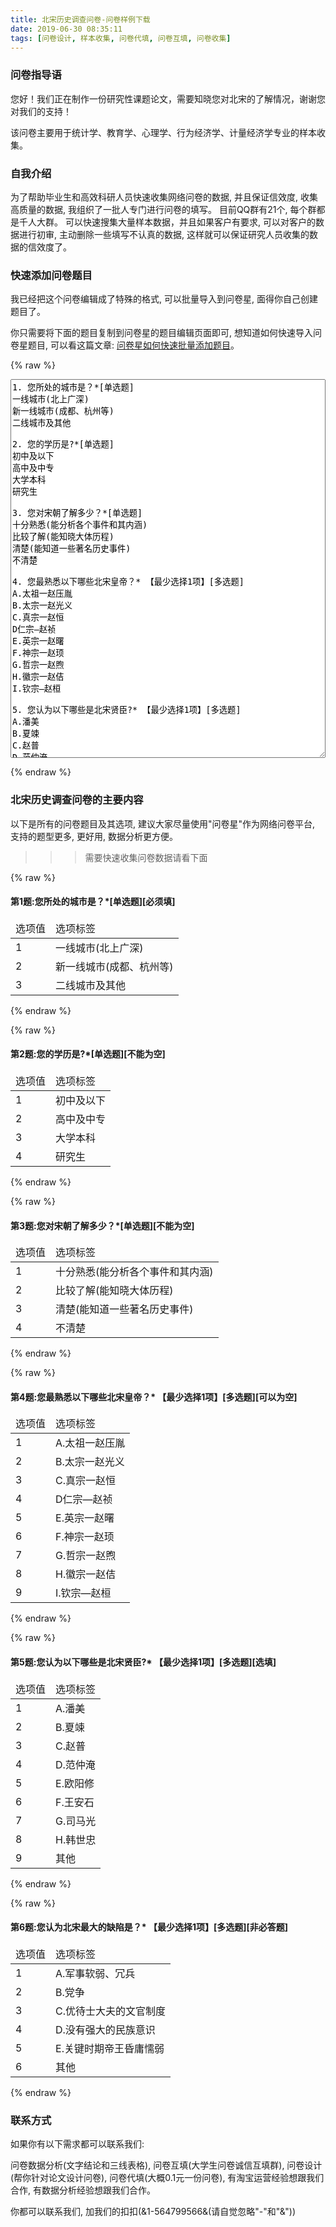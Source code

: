```yaml
---
title: 北宋历史调查问卷-问卷样例下载
date: 2019-06-30 08:35:11
tags: [问卷设计, 样本收集, 问卷代填, 问卷互填, 问卷收集]
---
```


### 问卷指导语

您好！我们正在制作一份研究性课题论文，需要知晓您对北宋的了解情况，谢谢您对我们的支持！

该问卷主要用于统计学、教育学、心理学、行为经济学、计量经济学专业的样本收集。

<!-- more -->


### 自我介绍

为了帮助毕业生和高效科研人员快速收集网络问卷的数据, 并且保证信效度, 收集高质量的数据, 我组织了一批人专门进行问卷的填写。
目前QQ群有21个, 每个群都是千人大群。 可以快速搜集大量样本数据，并且如果客户有要求, 可以对客户的数据进行初审, 
主动删除一些填写不认真的数据, 这样就可以保证研究人员收集的数据的信效度了。



### 快速添加问卷题目

我已经把这个问卷编辑成了特殊的格式, 可以批量导入到问卷星, 面得你自己创建题目了。

你只需要将下面的题目复制到问卷星的题目编辑页面即可, 想知道如何快速导入问卷星题目, 可以看这篇文章: [问卷星如何快速批量添加题目](https://mlln.cn/2019/06/01/%E9%97%AE%E5%8D%B7%E6%98%9F%E5%A6%82%E4%BD%95%E5%BF%AB%E9%80%9F%E6%B7%BB%E5%8A%A0%E6%89%B9%E9%87%8F%E9%A2%98%E7%9B%AE/index.html)。

{% raw %}
<textarea rows="40" style="width: 100%;">1. 您所处的城市是？*[单选题]
一线城市(北上广深)
新一线城市(成都、杭州等)
二线城市及其他

2. 您的学历是?*[单选题]
初中及以下
高中及中专
大学本科
研究生

3. 您对宋朝了解多少？*[单选题]
十分熟悉(能分析各个事件和其内涵)
比较了解(能知晓大体历程)
清楚(能知道一些著名历史事件)
不清楚

4. 您最熟悉以下哪些北宋皇帝？* 【最少选择1项】[多选题]
A.太祖一赵压胤
B.太宗一赵光义
C.真宗一赵恒
D仁宗—赵祯
E.英宗一赵曙
F.神宗一赵顼
G.哲宗一赵煦
H.徽宗一赵佶
I.钦宗—赵桓

5. 您认为以下哪些是北宋贤臣?* 【最少选择1项】[多选题]
A.潘美
B.夏竦
C.赵普
D.范仲淹
E.欧阳修
F.王安石
G.司马光
H.韩世忠
其他

6. 您认为北宋最大的缺陷是？* 【最少选择1项】[多选题]
A.军事软弱、冗兵
B.党争
C.优待士大夫的文官制度
D.没有强大的民族意识
E.关键时期帝王昏庸懦弱
其他</textarea>
{% endraw %}

### 北宋历史调查问卷的主要内容

以下是所有的问卷题目及其选项, 建议大家尽量使用"问卷星"作为网络问卷平台, 支持的题型更多, 更好用, 数据分析更方便。

>>> 需要快速收集问卷数据请看下面


{% raw %}
<div class="qitem">
<h4>第1题:您所处的城市是？*[单选题][必须填]</h4>

<table class="table">
<thead>
<tr><td>选项值</td><td>选项标签</td></tr>
</thead>
<tbody>
<tr><td>1</td><td>一线城市(北上广深)</td></tr>
<tr><td>2</td><td>新一线城市(成都、杭州等)</td></tr>
<tr><td>3</td><td>二线城市及其他</td></tr>
</tbody>
</table>

</div>
{% endraw %}


{% raw %}
<div class="qitem">
<h4>第2题:您的学历是?*[单选题][不能为空]</h4>

<table class="table">
<thead>
<tr><td>选项值</td><td>选项标签</td></tr>
</thead>
<tbody>
<tr><td>1</td><td>初中及以下</td></tr>
<tr><td>2</td><td>高中及中专</td></tr>
<tr><td>3</td><td>大学本科</td></tr>
<tr><td>4</td><td>研究生</td></tr>
</tbody>
</table>

</div>
{% endraw %}


{% raw %}
<div class="qitem">
<h4>第3题:您对宋朝了解多少？*[单选题][不能为空]</h4>

<table class="table">
<thead>
<tr><td>选项值</td><td>选项标签</td></tr>
</thead>
<tbody>
<tr><td>1</td><td>十分熟悉(能分析各个事件和其内涵)</td></tr>
<tr><td>2</td><td>比较了解(能知晓大体历程)</td></tr>
<tr><td>3</td><td>清楚(能知道一些著名历史事件)</td></tr>
<tr><td>4</td><td>不清楚</td></tr>
</tbody>
</table>

</div>
{% endraw %}


{% raw %}
<div class="qitem">
<h4>第4题:您最熟悉以下哪些北宋皇帝？* 【最少选择1项】[多选题][可以为空]</h4>

<table class="table">
<thead>
<tr><td>选项值</td><td>选项标签</td></tr>
</thead>
<tbody>
<tr><td>1</td><td>A.太祖一赵压胤</td></tr>
<tr><td>2</td><td>B.太宗一赵光义</td></tr>
<tr><td>3</td><td>C.真宗一赵恒</td></tr>
<tr><td>4</td><td>D仁宗—赵祯</td></tr>
<tr><td>5</td><td>E.英宗一赵曙</td></tr>
<tr><td>6</td><td>F.神宗一赵顼</td></tr>
<tr><td>7</td><td>G.哲宗一赵煦</td></tr>
<tr><td>8</td><td>H.徽宗一赵佶</td></tr>
<tr><td>9</td><td>I.钦宗—赵桓</td></tr>
</tbody>
</table>

</div>
{% endraw %}


{% raw %}
<div class="qitem">
<h4>第5题:您认为以下哪些是北宋贤臣?* 【最少选择1项】[多选题][选填]</h4>

<table class="table">
<thead>
<tr><td>选项值</td><td>选项标签</td></tr>
</thead>
<tbody>
<tr><td>1</td><td>A.潘美</td></tr>
<tr><td>2</td><td>B.夏竦</td></tr>
<tr><td>3</td><td>C.赵普</td></tr>
<tr><td>4</td><td>D.范仲淹</td></tr>
<tr><td>5</td><td>E.欧阳修</td></tr>
<tr><td>6</td><td>F.王安石</td></tr>
<tr><td>7</td><td>G.司马光</td></tr>
<tr><td>8</td><td>H.韩世忠</td></tr>
<tr><td>9</td><td>其他</td></tr>
</tbody>
</table>

</div>
{% endraw %}


{% raw %}
<div class="qitem">
<h4>第6题:您认为北宋最大的缺陷是？* 【最少选择1项】[多选题][非必答题]</h4>

<table class="table">
<thead>
<tr><td>选项值</td><td>选项标签</td></tr>
</thead>
<tbody>
<tr><td>1</td><td>A.军事软弱、冗兵</td></tr>
<tr><td>2</td><td>B.党争</td></tr>
<tr><td>3</td><td>C.优待士大夫的文官制度</td></tr>
<tr><td>4</td><td>D.没有强大的民族意识</td></tr>
<tr><td>5</td><td>E.关键时期帝王昏庸懦弱</td></tr>
<tr><td>6</td><td>其他</td></tr>
</tbody>
</table>

</div>
{% endraw %}



<!-- ---
title: 心理教育医学的问卷免费下载
date: 2019-05-23 08:59:15
tags: [问卷星, 问卷网, 问卷下载, 问卷互填, 问卷设计, 问卷模板, 毕业问卷, 问卷数据分析, 问卷代填, ]
--- -->

### 联系方式
 
如果你有以下需求都可以联系我们:

问卷数据分析(文字结论和三线表格), 问卷互填(大学生问卷诚信互填群), 问卷设计(帮你针对论文设计问卷), 问卷代填(大概0.1元一份问卷), 有淘宝运营经验想跟我们合作, 有数据分析经验想跟我们合作。

你都可以联系我们, 加我们的扣扣(&1-564799566&(请自觉忽略"-"和"&"))
